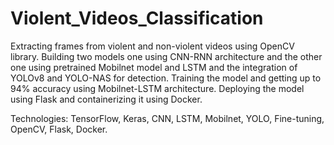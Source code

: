 # Violent_Videos_Classification

Extracting frames from violent and non-violent videos using OpenCV library. 
Building two models one using CNN-RNN architecture and the other one using pretrained Mobilnet model and LSTM and the integration of YOLOv8 and YOLO-NAS for detection. 
Training the model and getting up to 94% accuracy using Mobilnet-LSTM architecture. Deploying the model using Flask and containerizing it using Docker.

Technologies: TensorFlow, Keras, CNN, LSTM, Mobilnet, YOLO, Fine-tuning, OpenCV, Flask, Docker.
